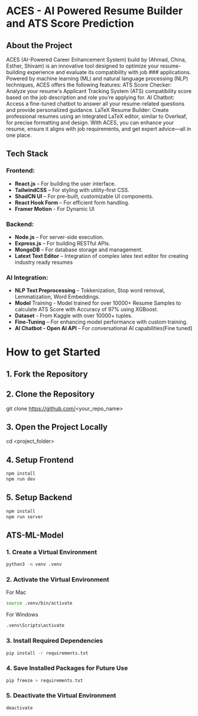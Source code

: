 # ACES - AI Powered Resume Builder and ATS Score Prediction
## About the Project
ACES (AI-Powered Career Enhancement System) build by (Ahmad, China, Esther, Shivam) is an innovative tool designed to optimize your resume-building experience and evaluate its compatibility with job ### applications. Powered by machine learning (ML) and natural language processing (NLP) techniques, ACES offers the following features:
ATS Score Checker: Analyze your resume's Applicant Tracking System (ATS) compatibility score based on the job description and role you’re applying for.
AI Chatbot: Access a fine-tuned chatbot to answer all your resume-related questions and provide personalized guidance.
LaTeX Resume Builder: Create professional resumes using an integrated LaTeX editor, similar to Overleaf, for precise formatting and design.
With ACES, you can enhance your resume, ensure it aligns with job requirements, and get expert advice—all in one place.

## Tech Stack

### Frontend:
- **React.js** – For building the user interface.
- **TailwindCSS** – For styling with utility-first CSS.
- **ShadCN UI** – For pre-built, customizable UI components.
- **React Hook Form** – For efficient form handling.
- **Framer Motion** - For Dynamic UI

### Backend:
- **Node.js** – For server-side execution.
- **Express.js** – For building RESTful APIs.
- **MongoDB** – For database storage and management.
- **Latext Text Editor** – Integration of complex latex text editor for creating industry ready resumes

### AI Integration:
- **NLP Text Preprocessing** – Tokkenization, Stop word removal, Lemmatization, Word Embeddings.
- **Model** Training - Model trained for over 10000+ Resume Samples to calculate ATS Score with Accuracy of 97% using XGBoost.
- **Dataset** - From Kaggle with over 10000+ tuples.
- **Fine-Tuning** – For enhancing model performance with custom training.
- **AI Chatbot - Open AI API** – For conversational AI capabilities(Fine tuned)



# How to get Started

## 1. Fork the Repository
## 2. Clone the Repository  
git clone https://github.com/<your_repo_name>

## 3. Open the Project Locally
cd <project_folder>



## 4. Setup Frontend
``` bash
npm install
npm run dev
```
## 5. Setup Backend
``` bash
npm install
npm run server
```

## ATS-ML-Model
### 1. Create a Virtual Environment   
```bash
python3 -m venv .venv
```
### 2. Activate the Virtual Environment
For Mac
```bash
source .venv/bin/activate
```
For Windows
```bash
.venv\Scripts\activate

```

### 3. Install Required Dependencies
``` bash
pip install -r requirements.txt
```

### 4. Save Installed Packages for Future Use
```bash
pip freeze > requirements.txt
```

### 5. Deactivate the Virtual Environment
``` bash
deactivate
```


